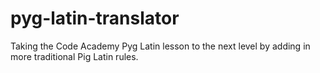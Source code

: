 # pyg-latin-translator
Taking the Code Academy Pyg Latin lesson to the next level by adding in more traditional Pig Latin rules.
